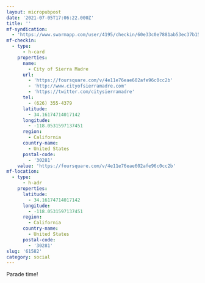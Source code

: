 ```yaml
---
layout: micropubpost
date: '2021-07-05T17:06:22.000Z'
title: ''
mf-syndication:
  - 'https://www.swarmapp.com/user/4195/checkin/60e33c0e7881ab53ec37b157'
mf-checkin:
  - type:
      - h-card
    properties:
      name:
        - City of Sierra Madre
      url:
        - 'https://foursquare.com/v/4e11e76eae602afe96c0cc2b'
        - 'http://www.cityofsierramadre.com'
        - 'https://twitter.com/citysierramadre'
      tel:
        - (626) 355-4379
      latitude:
        - 34.16174714017142
      longitude:
        - -118.0531597137451
      region:
        - California
      country-name:
        - United States
      postal-code:
        - '30281'
    value: 'https://foursquare.com/v/4e11e76eae602afe96c0cc2b'
mf-location:
  - type:
      - h-adr
    properties:
      latitude:
        - 34.16174714017142
      longitude:
        - -118.0531597137451
      region:
        - California
      country-name:
        - United States
      postal-code:
        - '30281'
slug: '61582'
category: social
---
```

Parade time!
